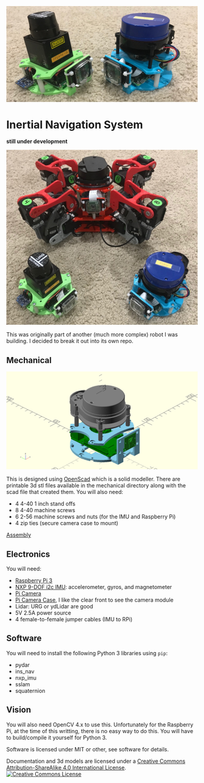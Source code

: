 ![](pics/ins-hw.jpg)

# Inertial Navigation System

**still under development**

![](pics/robot.jpg)

This was originally part of another (much more complex) robot I was building. I decided to break it out into its own repo.

## Mechanical

![](mechanical/ins_rpi.png)

This is designed using [OpenScad](http://www.openscad.org/) which is a solid modeller. There are printable 3d stl files available in the mechanical directory along with the scad file that created them. You will also need:

- 4 4-40 1 inch stand offs
- 8 4-40 machine screws
- 6 2-56 machine screws and nuts (for the IMU and Raspberry Pi)
- 4 zip ties (secure camera case to mount)

[Assembly](assembly.html)

## Electronics

You will need:

- [Raspberry Pi 3](https://www.adafruit.com/product/3055)
- [NXP 9-DOF i2c IMU](https://www.adafruit.com/product/3463): accelerometer, gyros, and magnetometer
- [Pi Camera](https://www.adafruit.com/product/3099)
- [Pi Camera Case](https://www.adafruit.com/product/3253), I like the clear front to see the camera module
- Lidar: URG or ydLidar are good
- 5V 2.5A power source
- 4 female-to-female jumper cables (IMU to RPi)

## Software

You will need to install the following Python 3 libraries using `pip`:

- pydar
- ins_nav
- nxp_imu
- sslam
- squaternion

## Vision

You will also need OpenCV 4.x to use this. Unfortunately for the Raspberry Pi, at the time of this writting, there is no easy way to do this. You will have to build/compile it yourself for Python 3.


<footer>
Software is licensed under MIT or other, see software for details.

Documentation and 3d models are licensed under a <a rel="license" href="http://creativecommons.org/licenses/by-sa/4.0/">Creative Commons Attribution-ShareAlike 4.0 International License</a>.
<br />
<a rel="license" href="http://creativecommons.org/licenses/by-sa/4.0/">
<img alt="Creative Commons License" style="border-width:0; width:100px;" src="https://i.creativecommons.org/l/by-sa/4.0/88x31.png" />
</a>
</footer>
